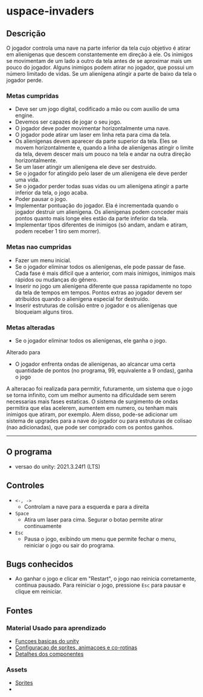 # uspace-invaders

## Descrição
O jogador controla uma nave na parte inferior da tela cujo objetivo é atirar em
alienígenas que descem constantemente em direção à ele. Os inimigos se movimentam de
um lado a outro da tela antes de se aproximar mais um pouco do jogador. Alguns inimigos
podem atirar no jogador, que possui um número limitado de vidas. Se um alienígena atingir
a parte de baixo da tela o jogador perde.

### Metas cumpridas
- Deve ser um jogo digital, codificado a mão ou com auxílio de uma engine.
- Devemos ser capazes de jogar o seu jogo.
- O jogador deve poder movimentar horizontalmente uma nave.
- O jogador pode atirar um laser em linha reta para cima da tela.
- Os alienígenas devem aparecer da parte superior da tela. Eles se movem
horizontalmente e, quando a linha de alienígenas atingir o limite da tela, devem
descer mais um pouco na tela e andar na outra direção horizontalmente.
- Se um laser atingir um alienígena ele deve ser destruído.
- Se o jogador for atingido pelo laser de um alienígena ele deve perder uma vida.
- Se o jogador perder todas suas vidas ou um alienígena atingir a parte inferior da
tela, o jogo acaba.
- Poder pausar o jogo.
- Implementar pontuação do jogador. Ela é incrementada quando o jogador destruir
um alienígena. Os alienígenas podem conceder mais pontos quanto mais longe eles
estão da parte inferior da tela.
- Implementar tipos diferentes de inimigos (só andam, andam e atiram, podem receber
1 tiro sem morrer).

### Metas nao cumpridas
- Fazer um menu inicial.
- Se o jogador eliminar todos os alienígenas, ele pode passar de fase. Cada fase é
mais difícil que a anterior, com mais inimigos, inimigos mais rápidos ou mudanças do
gênero.
- Inserir no jogo um alienígena diferente que passa rapidamente no topo da tela de
tempos em tempos. Pontos extras ao jogador devem ser atribuídos quando o
alienígena especial for destruído.
- Inserir estruturas de colisão entre o jogador e os alienígenas que bloqueiam alguns
tiros.

### Metas alteradas
- Se o jogador eliminar todos os alienígenas, ele ganha o jogo.

Alterado para

- O jogador enfrenta ondas de alienigenas, ao alcancar uma certa quantidade de pontos (no programa, 99, equivalente a 9 ondas),
ganha o jogo

A alteracao foi realizada para permitir, futuramente, um sistema que o jogo se torna infinito, com um melhor aumento na dificuldade
sem serem necessarias mais fases estaticas. O sistema de surgimento de ondas permitira que elas acelerem, aumentem em numero,
ou tenham mais inimigos que atiram, por exemplo. Alem disso, pode-se adicionar um sistema de upgrades para a nave do jogador
ou para estruturas de colisao (nao adicionadas), que pode ser comprado com os pontos ganhos.

--------------------
## O programa
- versao do unity: 2021.3.24f1 (LTS)

## Controles
- `<-, ->`
  - Controlam a nave para a esquerda e para a direita
- `Space`
  - Atira um laser para cima. Segurar o botao permite atirar continuamente
- `Esc`
  - Pausa o jogo, exibindo um menu que permite fechar o menu, reiniciar o jogo ou sair do programa.

## Bugs conhecidos
- Ao ganhar o jogo e clicar em "Restart", o jogo nao reinicia corretamente, continua pausado. Para reiniciar o jogo, pressione `Esc` para pausar e clique em reiniciar.

## Fontes
### Material Usado para aprendizado
- [Funcoes basicas do unity](https://www.youtube.com/watch?v=XtQMytORBmM&t=1069s&ab_channel=GameMaker%27sToolkit)
- [Configuracao de sprites, animacoes e co-rotinas](https://www.youtube.com/watch?v=JfICj5yp44k&list=PLfhbBaEcybmhGhADxKSqqliuCLg3xY_ep&ab_channel=Comp-3Interactive)
- [Detalhes dos componentes](https://docs.unity3d.com/Manual/UnityManual.html)

### Assets
- [Sprites](https://comp3interactive.itch.io/invaders-from-outerspace-full-project-asset-pack)
- []()
